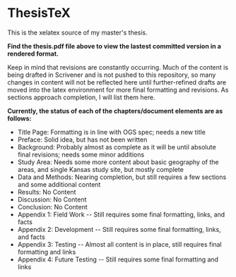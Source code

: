 ThesisTeX
=========

This is the xelatex source of my master's thesis.


**Find the thesis.pdf file above to view the lastest committed version in a rendered format.**


Keep in mind that revisions are constantly occurring. Much of the content is being drafted in Scrivener and is not pushed to this repository, so many changes in content will not be reflected here until further-refined drafts are moved into the latex environment for more final formatting and revisions. As sections approach completion, I will list them here.

**Currently, the status of each of the chapters/document elements are as follows:**
 - Title Page: Formatting is in line with OGS spec; needs a new title
 - Preface: Solid idea, but has not been written
 - Background: Probably almost as complete as it will be until absolute final revisions; needs some minor additions
 - Study Area: Needs some more content about basic geography of the areas, and single Kansas study site, but mostly complete
 - Data and Methods: Nearing completion, but still requires a few sections and some additional content
 - Results: No Content
 - Discussion: No Content
 - Conclusion: No Content
 - Appendix 1: Field Work -- Still requires some final formatting, links, and facts
 - Appendix 2: Development -- Still requires some final formatting, links, and facts
 - Appendix 3: Testing -- Almost all content is in place, still requires final formatting and links
 - Appendix 4: Future Testing -- Still requires some final formatting and links
